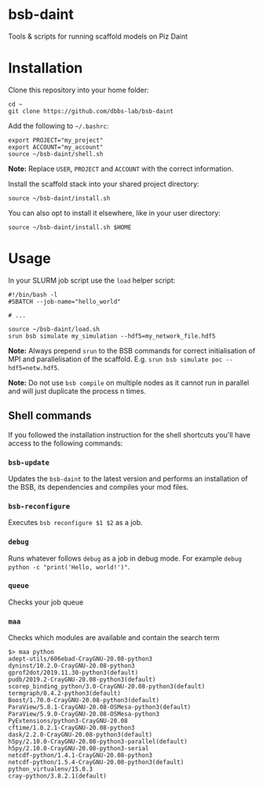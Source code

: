 # bsb-daint
Tools &amp; scripts for running scaffold models on Piz Daint

# Installation

Clone this repository into your home folder:

    cd ~
    git clone https://github.com/dbbs-lab/bsb-daint

Add the following to `~/.bashrc`:

```
export PROJECT="my_project"
export ACCOUNT="my_account"
source ~/bsb-daint/shell.sh
```

**Note:** Replace `USER`, `PROJECT` and `ACCOUNT` with the correct information.

Install the scaffold stack into your shared project directory:

    source ~/bsb-daint/install.sh
    
You can also opt to install it elsewhere, like in your user directory:

    source ~/bsb-daint/install.sh $HOME

# Usage

In your SLURM job script use the `load` helper script:

```
#!/bin/bash -l
#SBATCH --job-name="hello_world"

# ...

source ~/bsb-daint/load.sh
srun bsb simulate my_simulation --hdf5=my_network_file.hdf5
```

**Note:** Always prepend `srun` to the BSB commands for correct initialisation of MPI and
parallelisation of the scaffold. E.g. `srun bsb simulate poc --hdf5=netw.hdf5`.

**Note:** Do not use `bsb compile` on multiple nodes as it cannot run in parallel and will
just duplicate the process n times.

## Shell commands

If you followed the installation instruction for the shell shortcuts you'll have
access to the following commands:

### `bsb-update`

Updates the `bsb-daint` to the latest version and performs an installation of the
BSB, its dependencies and compiles your mod files.

### `bsb-reconfigure`

Executes `bsb reconfigure $1 $2` as a job.

### `debug`

Runs whatever follows `debug` as a job in debug mode. For example `debug python
-c "print('Hello, world!')"`.

### `queue`

Checks your job queue

### `maa`

Checks which modules are available and contain the search term

    $> maa python
    adept-utils/606ebad-CrayGNU-20.08-python3
    dyninst/10.2.0-CrayGNU-20.08-python3
    gprof2dot/2019.11.30-python3(default)
    pudb/2019.2-CrayGNU-20.08-python3(default)
    scorep_binding_python/3.0-CrayGNU-20.08-python3(default)
    termgraph/0.4.2-python3(default)
    Boost/1.70.0-CrayGNU-20.08-python3(default)
    ParaView/5.8.1-CrayGNU-20.08-OSMesa-python3(default)
    ParaView/5.9.0-CrayGNU-20.08-OSMesa-python3
    PyExtensions/python3-CrayGNU-20.08
    cftime/1.0.2.1-CrayGNU-20.08-python3
    dask/2.2.0-CrayGNU-20.08-python3(default)
    h5py/2.10.0-CrayGNU-20.08-python3-parallel(default)
    h5py/2.10.0-CrayGNU-20.08-python3-serial
    netcdf-python/1.4.1-CrayGNU-20.08-python3
    netcdf-python/1.5.4-CrayGNU-20.08-python3(default)
    python_virtualenv/15.0.3
    cray-python/3.8.2.1(default)
